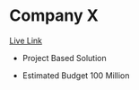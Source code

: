 # Company X

[Live Link](https://nifty-mahavira-af08ba.netlify.app/)

- Project Based Solution

- Estimated Budget 100 Million
